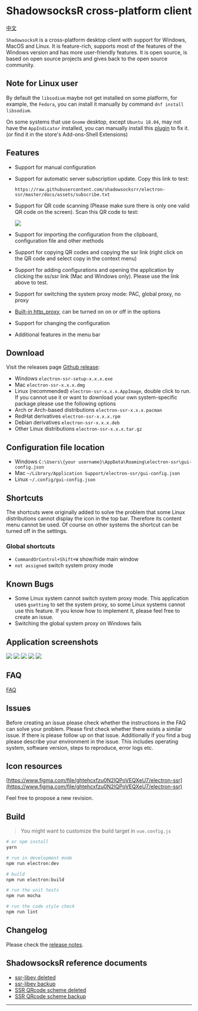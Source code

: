 # ShadowsocksR cross-platform client

[中文](./README-CN.md)

`ShadowsocksR` is a cross-platform desktop client with support for Windows, MacOS and Linux. It is feature-rich, supports most of the features of the Windows version and has more user-friendly features. It is open source, is based on open source projects and gives back to the open source community.

## Note for Linux user

By default the `libsodium` maybe not get installed on some platform, for example, the `Fedora`, you can install it manually by command `dnf install libsodium`.

On some systems that use `Gnome` desktop, except `Ubuntu 18.04`, may not have the `AppIndicator` installed, you can manually install this [plugin](https://extensions.gnome.org/extension/615/appindicator-support/) to fix it. (or find it in the store's Add-ons-Shell Extensions)


## Features

- Support for manual configuration
- Support for automatic server subscription update. Copy this link to test:

  `https://raw.githubusercontent.com/shadowsocksrr/electron-ssr/master/docs/assets/subscribe.txt`
- Support for QR code scanning (Please make sure there is only one valid QR code on the screen). Scan this QR code to test:

  ![](docs/assets/scan.jpg)
- Support for importing the configuration from the clipboard, configuration file and other methods
- Support for copying QR codes and copying the ssr link (right click on the QR code and select copy in the context menu)
- Support for adding configurations and opening the application by clicking the ss/ssr link (Mac and Windows only). Please use the link above to test.
- Support for switching the system proxy mode: PAC, global proxy, no proxy
- [Built-in http_proxy](docs/HTTP_PROXY.md), can be turned on on or off in the options
- Support for changing the configuration
- Additional features in the menu bar

<!-- ## Telegram group

[![](https://img.shields.io/badge/Telegram-electron--ssr-blue.svg)](https://t.me/joinchat/E7ViZhJAZpKtnIJy9WepDA) -->

## Download

Visit the releases page [Github release](../../releases/latest):

- Windows `electron-ssr-setup-x.x.x.exe`
- Mac `electron-ssr-x.x.x.dmg`
- Linux (recommended) `electron-ssr-x.x.x.AppImage`, double click to run. If you cannot use it or want to download your own system-specific package please use the following options
- Arch or Arch-based distributions `electron-ssr-x.x.x.pacman`
- RedHat derivatives `electron-ssr-x.x.x.rpm`
- Debian derivatives `electron-ssr-x.x.x.deb`
- Other Linux distributions `electron-ssr-x.x.x.tar.gz`

## Configuration file location

- Windows `C:\Users\{your username}\AppData\Roaming\electron-ssr\gui-config.json`
- Mac `~/Library/Application Support/electron-ssr/gui-config.json`
- Linux `~/.config/gui-config.json`

## Shortcuts

The shortcuts were originally added to solve the problem that some Linux distributions cannot display the icon in the top bar. Therefore its content menu cannot be used. Of course on other systems the shortcut can be turned off in the settings.

### Global shortcuts

- `CommandOrControl+Shift+W` show/hide main window
- `not assigned` switch system proxy mode


## Known Bugs

- Some Linux system cannot switch system proxy mode. This application uses `gsetting` to set the system proxy, so some Linux systems cannot use this feature. If you know how to implement it, please feel free to create an issue.
- Switching the global system proxy on Windows fails

## Application screenshots

![](docs/assets/main.jpg)
![](docs/assets/settings.jpg)
![](docs/assets/ssr-settings.jpg)
![](docs/assets/subscribe.jpg)
![](docs/assets/tray.jpg)

## FAQ

[FAQ](./docs/FAQ.md)

## Issues

Before creating an issue please check whether the instructions in the FAQ can solve your problem.
Please first check whether there exists a similar issue. If there is please follow up on that issue.
Additionally if you find a bug please describe your environment in the issue. This includes operating system, software version, steps to reproduce, error logs etc.

## Icon resources

[https://www.figma.com/file/ghtehcxfzu0N2lQPoVEQXeU7/electron-ssr](https://www.figma.com/file/ghtehcxfzu0N2lQPoVEQXeU7/electron-ssr)

Feel free to propose a new revision.


## Build
> You might want to customize the build target in `vue.config.js`
``` bash
# or npm install
yarn

# run in development mode
npm run electron:dev

# build
npm run electron:build

# run the unit tests
npm run mocha

# run the code style check
npm run lint

```

## Changelog

Please check the [release notes](../../releases/latest).

## ShadowsocksR reference documents

- [ssr-libev deleted](https://github.com/breakwa11/shadowsocksr-libev)
- [ssr-libev backup](https://github.com/shadowsocksr-backup/shadowsocksr-libev)
- [SSR QRcode scheme deleted](https://github.com/breakwa11/shadowsocks-rss/wiki/SSR-QRcode-scheme)
- [SSR QRcode scheme backup](https://github.com/shadowsocksr-backup/shadowsocks-rss/wiki/SSR-QRcode-scheme)

---

